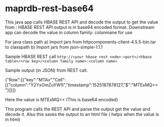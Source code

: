 # maprdb-rest-base64
This java app calls HBASE REST API and decode the output to get the value from <column family> : <column name> 
HBASE REST API output is in base64 encoded format. Downstream app can decode the value in column family: colunmane  for use

For java class path
a) Import jars from httpcomponents-client-4.5.5-bin.tar  to classpath
b) Import jars from json-simple-1.1.1

Sample HBASE REST call
`http://<your hbase rest node>:<port>/<hbase table>/<row key>/<column family name>:<column name>`
 
 Sample output (in JSON) from REST call.
 
 {"Row":[{"key":"MTAx","Cell":[{"column":"Y2YxOmZuYW1l","timestamp":1525187878127,"$":"MTExMQ=="}]}]}
 
 Here the value is MTExMQ==  (This is base64 encoded)
 
 This program  calls the REST API and parse the output get the value and decode it. Also this saves the output to an html file ( helps when the value is in html)
 
 




 
 
  

